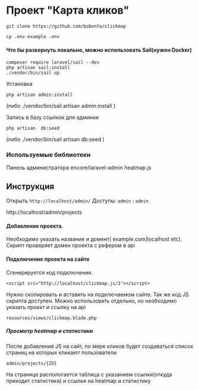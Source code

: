 # Проект "Карта кликов"

```
git clone https://github.com/bobonYa/clickmap

cp .env.example .env
```



#### Что бы развернуть локально, можно использовать Sail(нужен Docker)

```
composer require laravel/sail --dev
php artisan sail:install
./vendor/bin/sail up
```


Установка 
```
php artisan admin:install
```
(либо ./vendor/bin/sail artisan admin:install )

Запись в базу ссылкок для админки

```
php artisan  db:seed
```
(либо ./vendor/bin/sail artisan db:seed )


### Используемые библиотеки
Панель администратора  encore/laravel-admin
heatmap.js 




## Инструкция

Открыть `http://localhost/admin/` 
Доступы: `admin` : `admin` 


http://localhost/admin/projects
#### Добавление проекта.
Необходимо указать название и домент( example.com|localhost etc). Скрипт проверяет домен проекта с рефером в  api

#### Подключение проекта на сайте
Сгенерируется код подключения. 
```
<script src="http://localhost/clickmap.js/1"></script>
```
Нужно скопировать и вставить на подключаемом сайте.
Так же код JS скрипта доступен. Можно использовать отдельно, но необходимо указать проект и ссылку на api
```
resources/views/clickmap.blade.php
```

##### Просмотр heatmap и статистики
После добавления JS на сайт, по мере кликов будет создаваться список страниц на которых кликают пользователи

```
admin/projects/{ID}
```
На странице распологается таблица с указанием ссылки(откуда приходит статистика) и ссылки на heatmap и статистику



